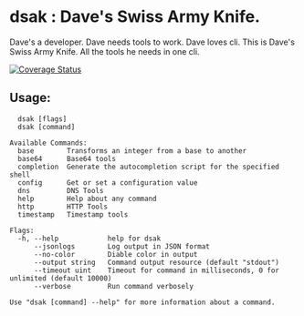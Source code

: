 # dsak : Dave's Swiss Army Knife.

Dave's a developer.
Dave needs tools to work.
Dave loves cli.
This is Dave's Swiss Army Knife.
All the tools he needs in one cli.

[![Coverage Status](https://coveralls.io/repos/github/jucrouzet/dsak/badge.svg)](https://coveralls.io/github/jucrouzet/dsak)


## Usage:
```
  dsak [flags]
  dsak [command]

Available Commands:
  base        Transforms an integer from a base to another
  base64      Base64 tools
  completion  Generate the autocompletion script for the specified shell
  config      Get or set a configuration value
  dns         DNS Tools
  help        Help about any command
  http        HTTP Tools
  timestamp   Timestamp tools

Flags:
  -h, --help            help for dsak
      --jsonlogs        Log output in JSON format
      --no-color        Diable color in output
      --output string   Command output resource (default "stdout")
      --timeout uint    Timeout for command in milliseconds, 0 for unlimited (default 10000)
      --verbose         Run command verbosely

Use "dsak [command] --help" for more information about a command.
```
